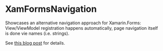 # XamFormsNavigation
Showcases an alternative navigation approach for Xamarin.Forms:
View/ViewModel registration happens automatically, page navigation itself is done vie names (i.e. strings).

See <a href="">this blog post</a> for details.
